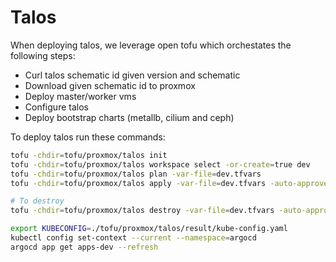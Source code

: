 # Talos
When deploying talos, we leverage open tofu which orchestates the following steps:
- Curl talos schematic id given version and schematic
- Download given schematic id to proxmox
- Deploy master/worker vms
- Configure talos
- Deploy bootstrap charts (metallb, cilium and ceph)


To deploy talos run these commands:
```bash
tofu -chdir=tofu/proxmox/talos init
tofu -chdir=tofu/proxmox/talos workspace select -or-create=true dev
tofu -chdir=tofu/proxmox/talos plan -var-file=dev.tfvars
tofu -chdir=tofu/proxmox/talos apply -var-file=dev.tfvars -auto-approve -var='branch_name=feature/talos'

# To destroy
tofu -chdir=tofu/proxmox/talos destroy -var-file=dev.tfvars -auto-approve
```

```bash
export KUBECONFIG=./tofu/proxmox/talos/result/kube-config.yaml
kubectl config set-context --current --namespace=argocd
argocd app get apps-dev --refresh
```